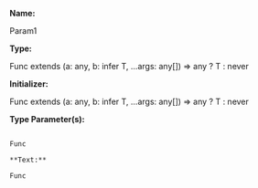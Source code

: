**Name:**

Param1

**Type:**

Func extends (a: any, b: infer T, ...args: any[]) => any ? T : never

**Initializer:**

Func extends (a: any, b: infer T, ...args: any[]) => any ? T : never

**Type Parameter(s):**

```**Name:**

Func

**Text:**

Func

```

